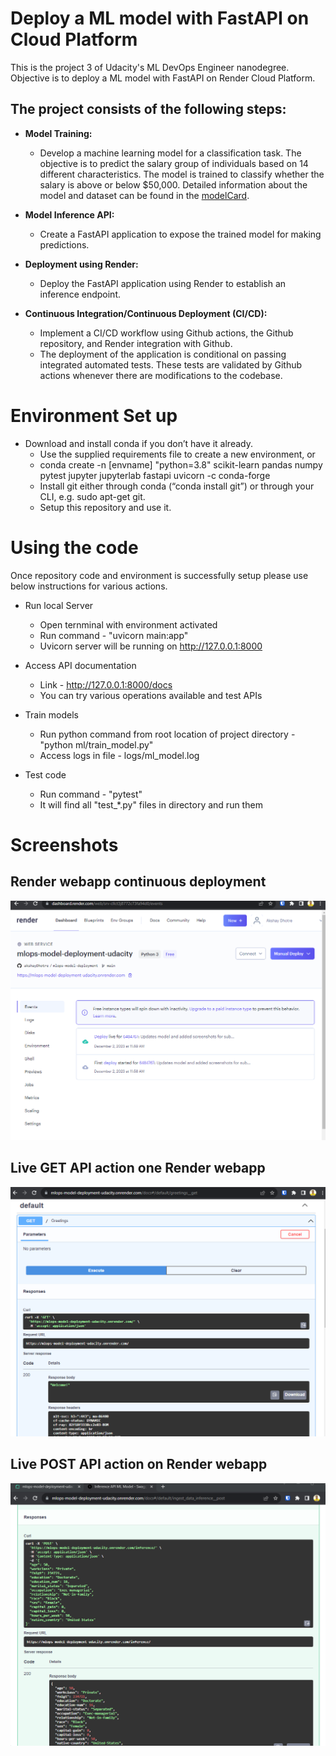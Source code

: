 
# Deploy a ML model with FastAPI on Cloud Platform
This is the project 3 of Udacity's ML DevOps Engineer nanodegree. Objective is to deploy a ML model with FastAPI on Render Cloud Platform.

## The project consists of the following steps:

* **Model Training:**
   - Develop a machine learning model for a classification task. The objective is to predict the salary group of individuals based on 14 different characteristics. The model is trained to classify whether the salary is above or below $50,000. Detailed information about the model and dataset can be found in the [modelCard](https://github.com/akshayDhotre/mlops-model-deployment/blob/main/model_card.md).

* **Model Inference API:**
   - Create a FastAPI application to expose the trained model for making predictions.

* **Deployment using Render:**
   - Deploy the FastAPI application using Render to establish an inference endpoint.

* **Continuous Integration/Continuous Deployment (CI/CD):**
   - Implement a CI/CD workflow using Github actions, the Github repository, and Render integration with Github.
   - The deployment of the application is conditional on passing integrated automated tests. These tests are validated by Github actions whenever there are modifications to the codebase.


# Environment Set up
* Download and install conda if you don’t have it already.
    * Use the supplied requirements file to create a new environment, or
    * conda create -n [envname] "python=3.8" scikit-learn pandas numpy pytest jupyter jupyterlab fastapi uvicorn -c conda-forge
    * Install git either through conda (“conda install git”) or through your CLI, e.g. sudo apt-get git.
    * Setup this repository and use it.


# Using the code
Once repository code and environment is successfully setup please use below instructions for various actions.

* Run local Server
    * Open ternminal with environment activated
    * Run command - "uvicorn main:app"
    * Uvicorn server will be running on http://127.0.0.1:8000 

* Access API documentation
    * Link - http://127.0.0.1:8000/docs
    * You can try various operations available and test APIs

* Train models
  * Run python command from root location of project directory - "python ml/train_model.py"
  * Access logs in file - logs/ml_model.log

* Test code
  * Run command - "pytest"
  * It will find all "test_*.py" files in directory and run them


# Screenshots
## Render webapp continuous deployment

![Render webapp Screen](screenshots/continuous_deployment.png)

## Live GET API action one Render webapp

![Render webapp Screen - GET API](screenshots/live_get.png)

## Live POST API action on Render webapp

![Render webapp Screen - POST API](screenshots/live_post.png)